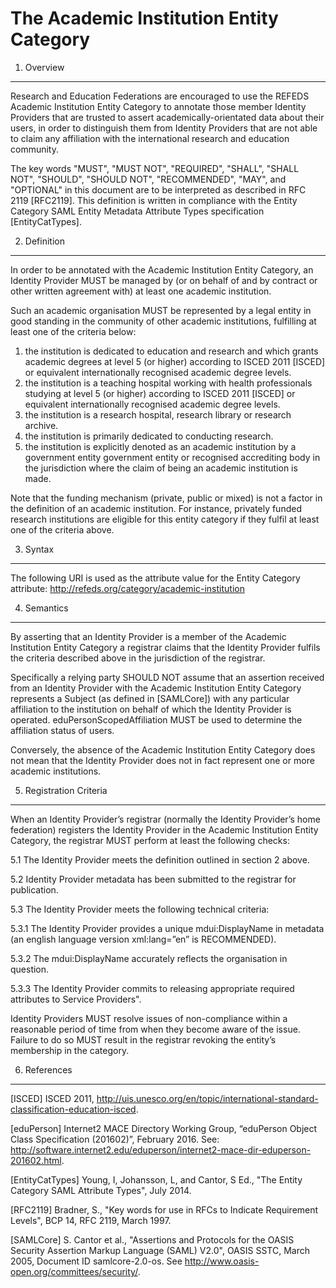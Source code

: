 
The Academic Institution Entity Category
=======================

1. Overview
----------------

Research and Education Federations are encouraged to use the REFEDS Academic Institution Entity Category to annotate those member Identity Providers that are trusted to assert academically-orientated data about their users, in order to distinguish them from Identity Providers that are not able to claim any affiliation with the international research and education community.

The key words "MUST", "MUST NOT", "REQUIRED", "SHALL", "SHALL NOT", "SHOULD", "SHOULD NOT", "RECOMMENDED", "MAY", and "OPTIONAL" in this document are to be interpreted as described in RFC 2119 [RFC2119]. This definition is written in compliance with the Entity Category SAML Entity Metadata Attribute Types specification [EntityCatTypes].

2. Definition
----------------

In order to be annotated with the Academic Institution Entity Category, an Identity Provider MUST be managed by (or on behalf of and by contract or other written agreement with) at least one academic institution. 

Such an academic organisation MUST be represented by a legal entity in good standing in the community of other academic institutions, fulfilling at least one of the criteria below:

1. the institution is dedicated to education and research and which grants academic degrees at level 5 (or higher) according to ISCED 2011 [ISCED] or equivalent internationally recognised academic degree levels.
2. the institution is a teaching hospital working with health professionals studying at level 5 (or higher) according to ISCED 2011 [ISCED] or equivalent internationally recognised academic degree levels.
3. the institution is a research hospital, research library or research archive.
4. the institution is primarily dedicated to conducting research.
5. the institution is explicitly denoted as an academic institution by a government entity government entity or recognised accrediting body in the jurisdiction where the claim of being an academic institution is made.

Note that the funding mechanism (private, public or mixed) is not a factor in the definition of an academic institution. For instance, privately funded research institutions are eligible for this entity category if they fulfil at least one of the criteria above.

3. Syntax
---------

The following URI is used as the attribute value for the Entity Category attribute: http://refeds.org/category/academic-institution


4. Semantics
------------

By asserting that an Identity Provider is a member of the Academic Institution Entity Category a registrar claims that the Identity Provider fulfils the criteria described above in the jurisdiction of the registrar. 

Specifically a relying party SHOULD NOT assume that an assertion received from an Identity Provider with the Academic Institution Entity Category represents a Subject (as defined in [SAMLCore]) with any particular affiliation to the institution on behalf of which the Identity Provider is operated.  eduPersonScopedAffiliation MUST be used to determine the affiliation status of users. 

Conversely, the absence of the Academic Institution Entity Category does not mean that the Identity Provider does not in fact represent one or more academic institutions.

5.  Registration Criteria
-------------

When an Identity Provider’s registrar (normally the Identity Provider’s home federation) registers the Identity Provider in the Academic Institution Entity Category, the registrar MUST perform at least the following checks:

5.1 The Identity Provider meets the definition outlined in section 2 above.

5.2 Identity Provider metadata has been submitted to the registrar for publication.

5.3 The Identity Provider meets the following technical criteria: 

5.3.1 The Identity Provider provides a unique mdui:DisplayName in metadata (an english language version xml:lang=”en” is RECOMMENDED).

5.3.2 The mdui:DisplayName accurately reflects the organisation in question.

5.3.3 The Identity Provider commits to releasing appropriate required attributes to Service Providers".  

Identity Providers MUST resolve issues of non-compliance within a reasonable period of time from when they become aware of the issue. Failure to do so MUST result in the registrar revoking the entity’s membership in the category.


6. References
-------------

[ISCED] ISCED 2011, http://uis.unesco.org/en/topic/international-standard-classification-education-isced.

[eduPerson] Internet2 MACE Directory Working Group, “eduPerson Object Class Specification (201602)”, February 2016. See:  http://software.internet2.edu/eduperson/internet2-mace-dir-eduperson-201602.html.

[EntityCatTypes] Young, I, Johansson, L, and Cantor, S Ed., "The Entity Category SAML Attribute Types", July 2014.

[RFC2119] Bradner, S., "Key words for use in RFCs to Indicate Requirement Levels", BCP 14, RFC 2119, March 1997.

[SAMLCore] S. Cantor et al., "Assertions and Protocols for the OASIS Security Assertion Markup Language (SAML) V2.0", OASIS SSTC, March 2005, Document ID samlcore-2.0-os. See http://www.oasis-open.org/committees/security/.
